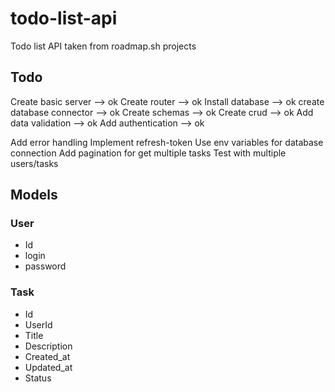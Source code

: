 # todo-list-api
Todo list API taken from roadmap.sh projects


## Todo 

Create basic server --> ok 
Create router --> ok
Install database --> ok
create database connector --> ok 
Create schemas --> ok 
Create crud --> ok
Add data validation --> ok
Add authentication --> ok

Add error handling 
Implement refresh-token
Use env variables for database connection
Add pagination for get multiple tasks
Test with multiple users/tasks

## Models 

### User 

- Id
- login
- password

### Task

- Id
- UserId
- Title
- Description
- Created_at
- Updated_at
- Status
